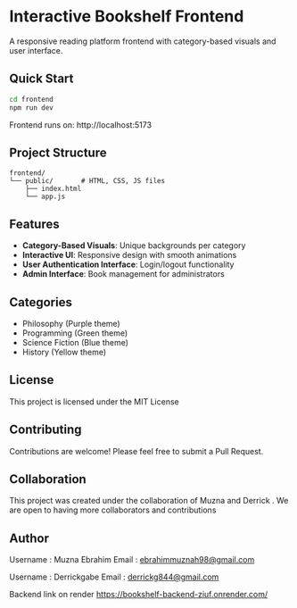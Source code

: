 # Interactive Bookshelf Frontend

A responsive reading platform frontend with category-based visuals and user interface.

## Quick Start

```bash
cd frontend
npm run dev
```
Frontend runs on: http://localhost:5173

## Project Structure
```
frontend/
└── public/       # HTML, CSS, JS files
    ├── index.html
    └── app.js
```

## Features
- **Category-Based Visuals**: Unique backgrounds per category
- **Interactive UI**: Responsive design with smooth animations
- **User Authentication Interface**: Login/logout functionality
- **Admin Interface**: Book management for administrators

## Categories
- Philosophy (Purple theme)
- Programming (Green theme) 
- Science Fiction (Blue theme)
- History (Yellow theme)

## License
This project is licensed under the MIT License 

## Contributing
Contributions are welcome! Please feel free to submit a Pull Request.


## Collaboration
This project was created under the collaboration of Muzna and Derrick . We are open to having more collaborators and contributions 

## Author
Username : Muzna Ebrahim 
Email : ebrahimmuznah98@gmail.com 

Username : Derrickgabe 
Email : derrickg844@gmail.com

Backend link on render https://bookshelf-backend-ziuf.onrender.com/
